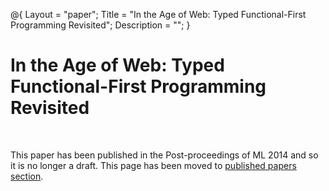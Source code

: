 ﻿@{ 
  Layout = "paper";
  Title = "In the Age of Web: Typed Functional-First Programming Revisited";
  Description = "";
}

# In the Age of Web: Typed Functional-First Programming Revisited

<br />

This paper has been published in the Post-proceedings of ML 2014
and so it is no longer a draft. This page has been moved to [published papers section](../../papers/age-of-web/index.html).
